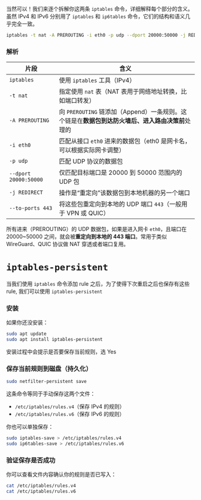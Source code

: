 当然可以！我们来逐个拆解你这两条 `iptables` 命令，详细解释每个部分的含义。虽然 IPv4 和 IPv6 分别用了 `iptables` 和 `ip6tables` 命令，它们的结构和语义几乎完全一致。



```bash
iptables -t nat -A PREROUTING -i eth0 -p udp --dport 20000:50000 -j REDIRECT --to-ports 443
```

### 解析

| 片段                  | 含义                                                         |
| --------------------- | ------------------------------------------------------------ |
| `iptables`            | 使用 `iptables` 工具（IPv4）                                 |
| `-t nat`              | 指定使用 `nat` 表（NAT 表用于网络地址转换，比如端口转发）    |
| `-A PREROUTING`       | 向 `PREROUTING` 链添加（Append）一条规则。这个链是在**数据包到达防火墙后、进入路由决策前**处理的 |
| `-i eth0`             | 匹配从接口 `eth0` 进来的数据包（eth0 是网卡名，可以根据实际网卡调整） |
| `-p udp`              | 匹配 UDP 协议的数据包                                        |
| `--dport 20000:50000` | 仅匹配目标端口是 20000 到 50000 范围内的 UDP 包              |
| `-j REDIRECT`         | 操作是“重定向”该数据包到本地机器的另一个端口                 |
| `--to-ports 443`      | 将这些包重定向到本地的 UDP 端口 `443`（一般用于 VPN 或 QUIC） |



所有进来（PREROUTING）的 UDP 数据包，如果是进入网卡 `eth0`，且端口在 20000~50000 之间，就会被**重定向到本地的 443 端口**。常用于类似 WireGuard、QUIC 协议做 NAT 穿透或者端口复用。



# `iptables-persistent`

当我们使用 `iptables` 命令添加 rule 之后，为了使得下次重启之后也保存有这些 rule, 我们可以使用 `iptables-persistent`

### 安装

如果你还没安装：

```bash
sudo apt update
sudo apt install iptables-persistent
```

安装过程中会提示是否要保存当前规则，选 Yes



### 保存当前规则到磁盘（持久化）

```bash
sudo netfilter-persistent save
```

这条命令等同于手动保存这两个文件：

- `/etc/iptables/rules.v4`（保存 IPv4 的规则）
- `/etc/iptables/rules.v6`（保存 IPv6 的规则）

你也可以单独保存：

```bash
sudo iptables-save > /etc/iptables/rules.v4
sudo ip6tables-save > /etc/iptables/rules.v6
```



### 验证保存是否成功

你可以查看文件内容确认你的规则是否已写入：

```bash
cat /etc/iptables/rules.v4
cat /etc/iptables/rules.v6
```

